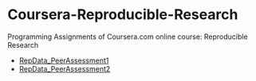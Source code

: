 Coursera-Reproducible-Research
==============================
Programming Assignments of Coursera.com online course: Reproducible Research


* [RepData_PeerAssessment1](https://github.com/jorgegilramos/reproducible_research/tree/master/peer_assessment_1)  
* [RepData_PeerAssessment2](https://github.com/jorgegilramos/reproducible_research/tree/master/peer_assessment_2)  

